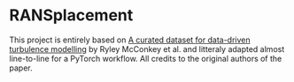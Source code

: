 # RANSplacement

This project is entirely based on [A curated dataset for data-driven turbulence modelling](https://www.nature.com/articles/s41597-021-01034-2) by Ryley McConkey et al. and litteraly adapted almost line-to-line for a PyTorch workflow. All credits to the original authors of the paper.